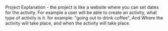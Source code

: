 Project Explanation - the project is like a website where you can set dates for the activity.
For example a user will be able to create an activity, what type of activity is it. for example: "going out to drink coffee", And
Where the activity will take place, and when the activity will take place.
